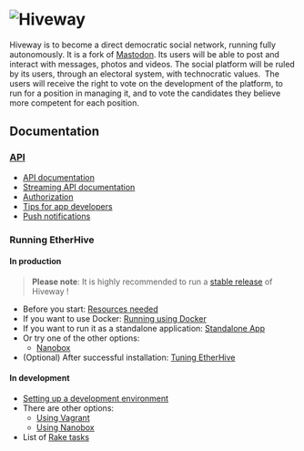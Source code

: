 ![Hiveway](https://i.imgur.com/SP8GYZW.png)
========

Hiveway is to become a direct democratic social network, running fully autonomously. It is a fork of [Mastodon](https://github.com/tootsuite/mastodon). Its users will be able to post and interact with messages, photos and videos. The social platform will be ruled by its users, through an electoral system, with technocratic values.  The users will receive the right to vote on the development of the platform, to run for a position in managing it, and to vote the candidates they believe more competent for each position.


## Documentation

### [API](API)
- [API documentation](API/API.md)
- [Streaming API documentation](API/StreamingAPI.md)
- [Authorization](API/Authorization.md)
- [Tips for app developers](API/Tips.md)
- [Push notifications](API/Push.md)

### Running EtherHive
#### In production

>**Please note**: It is highly recommended to run a [stable release](https://github.com/hiveway/hiveway/releases) of Hiveway !

- Before you start: [Resources needed](Running/Resources.md)
- If you want to use Docker: [Running using Docker](Running/DockerGuide.md)
- If you want to run it as a standalone application: [Standalone App](Running/ProductionGuide.md)
- Or try one of the other options:
  - [Nanobox](Running/Nanobox.md)
- (Optional) After successful installation: [Tuning EtherHive](Running/Tuning.md) 

#### In development

- [Setting up a development environment](Running/DevelopmentGuide.md)
- There are other options:
  - [Using Vagrant](Running/Vagrant.md)
  - [Using Nanobox](Running/Nanobox.md)
- List of [Rake tasks](Running/RakeTasks.md)
